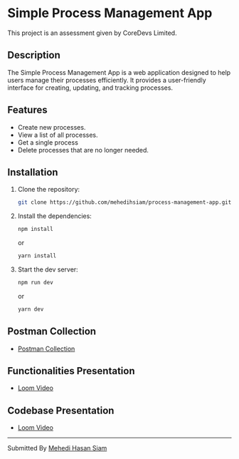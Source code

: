 # Simple Process Management App

This project is an assessment given by CoreDevs Limited.

## Description

The Simple Process Management App is a web application designed to help users manage their processes efficiently. It provides a user-friendly interface for creating, updating, and tracking processes.

## Features

- Create new processes.
- View a list of all processes.
- Get a single process
- Delete processes that are no longer needed.

## Installation

1. Clone the repository:

   ```bash
   git clone https://github.com/mehedihsiam/process-management-app.git
   ```

2. Install the dependencies:

   ```bash
   npm install
   ```

   or

   ```bash
   yarn install
   ```

3. Start the dev server:

   ```bash
   npm run dev
   ```

   or

   ```bash
   yarn dev
   ```

## Postman Collection

- [Postman Collection](./Process%20Management.postman_collection.json)

## Functionalities Presentation

- [Loom Video](https://www.loom.com/share/af6b6c8c3a68415a9ad954a634816069?sid=4798139f-9cb8-4a16-b3ed-3deb83fe517b)

## Codebase Presentation

- [Loom Video](https://www.loom.com/share/26e46c9f8fd24d5bb9278fef624ea067?sid=2eb4a546-170a-4ab1-b324-fee2947db37d)

---

Submitted By [Mehedi Hasan Siam](https://mehedisiam.xyz/)
